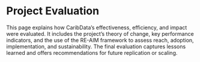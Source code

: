 # Project Evaluation

This page explains how CaribData’s effectiveness, efficiency, and impact were evaluated. It includes the project’s theory of change, key performance indicators, and the use of the RE-AIM framework to assess reach, adoption, implementation, and sustainability. The final evaluation captures lessons learned and offers recommendations for future replication or scaling.
